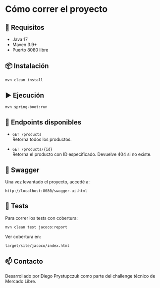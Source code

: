 # Cómo correr el proyecto

## 🚀 Requisitos

- Java 17
- Maven 3.9+
- Puerto 8080 libre

## 📦 Instalación

```bash
mvn clean install
```

## ▶️ Ejecución

```bash
mvn spring-boot:run
```

## 🔎 Endpoints disponibles

- `GET /products`  
  Retorna todos los productos.

- `GET /products/{id}`  
  Retorna el producto con ID especificado. Devuelve 404 si no existe.

## 📘 Swagger

Una vez levantado el proyecto, accedé a:

```
http://localhost:8080/swagger-ui.html
```

## 🧪 Tests

Para correr los tests con cobertura:

```bash
mvn clean test jacoco:report
```

Ver cobertura en:

```
target/site/jacoco/index.html
```

## 📫 Contacto

Desarrollado por Diego Prystupczuk como parte del challenge técnico de Mercado Libre.
